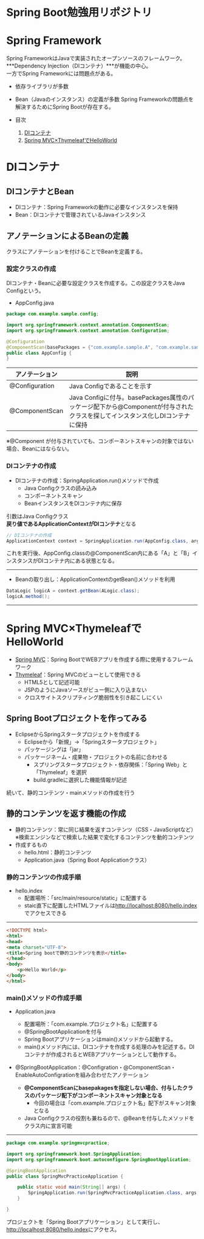# Spring Boot勉強用リポジトリ


# Spring Framework
Spring FrameworkはJavaで実装されたオープンソースのフレームワーク。***Dependency Injection（DIコンテナ）***が機能の中心。  
一方でSpring Frameworkには問題点がある。
- 依存ライブラリが多数
- Bean（Javaのインスタンス）の定義が多数
Spring Frameworkの問題点を解決するためにSpring Bootが存在する。

- 目次
  1. [DIコンテナ](#chap1)
  2. [Spring MVC×ThymeleafでHelloWorld](#chap2)



<a id="chap1"></a>
# DIコンテナ
## DIコンテナとBean
- DIコンテナ：Spring Frameworkの動作に必要なインスタンスを保持
- Bean：DIコンテナで管理されているJavaインスタンス

## アノテーションによるBeanの定義
クラスにアノテーションを付けることでBeanを定義する。

### 設定クラスの作成
DIコンテナ・Beanに必要な設定クラスを作成する。この設定クラスをJava Configという。

- AppConfig.java
```java
package com.example.sample.config;

import org.springframework.context.annotation.ComponentScan;
import org.springframework.context.annotation.Configuration;

@Configuration
@ComponentScan(basePackages = {"com.example.sample.A", "com.example.sample.B"})
public class AppConfig {
}
```

|アノテーション|説明|
|---|---|
|@Configuration|Java Configであることを示す|
|@ComponentScan|Java Configに付与。basePackages属性のパッケージ配下から@Componentが付与されたクラスを探してインスタンス化しDIコンテナに保持|

※@Component が付与されていても、コンポーネントスキャンの対象ではない場合、Beanにはならない。

### DIコンテナの作成  
- DIコンテナの作成：SpringApplication.run()メソッドで作成
  - Java Configクラスの読み込み  
  - コンポーネントスキャン
  - BeanインスタンスをDIコンテナ内に保存

引数はJava Configクラス  
**戻り値であるApplicationContextがDIコンテナ**となる  

```java
// DIコンテナの作成
ApplicationContext context = SpringApplication.run(AppConfig.class, args);
```
これを実行後、AppConfig.classの@ComponentScan内にある「A」と「B」インスタンスがDIコンテナ内にある状態となる。

---

- Beanの取り出し：ApplicationContextのgetBean()メソッドを利用  
```java
DataLogic logicA = context.getBean(ALogic.class);
logicA.method();
```
---

<a id="chap2"></a>
# Spring MVC×ThymeleafでHelloWorld

- [Spring MVC](https://spring.pleiades.io/spring-framework/docs/current/reference/html/web.html)：Spring BootでWEBアプリを作成する際に使用するフレームワーク 
- [Thymeleaf](https://www.thymeleaf.org/doc/tutorials/3.0/usingthymeleaf_ja.html)：Spring MVCのビューとして使用できる
  - HTML5として記述可能
  - JSPのようにJavaソースがビュー側に入り込まない
  - クロスサイトスクリプティング脆弱性を引き起こしにくい

## Spring Bootプロジェクトを作ってみる
- EclipseからSpringスタータプロジェクトを作成する
  - Eclipseから「新規」->「Springスタータプロジェクト」
  - パッケージングは「jar」
  - パッケージネーム・成果物・プロジェクトの名前に合わせる
    - スプリングスタータプロジェクト・依存関係：「Spring Web」と「Thymeleaf」を選択 
    - build.gradleに選択した機能情報が記述

続いて、静的コンテンツ・mainメソッドの作成を行う

## 静的コンテンツを返す機能の作成
- 静的コンテンツ：常に同じ結果を返すコンテンツ（CSS・JavaScriptなど）※検索エンジンなどで検索した結果で変化するコンテンツを動的コンテンツ  
- 作成するもの
  - hello.html：静的コンテンツ
  - Application.java（Spring Boot Applicationクラス）

### 静的コンテンツの作成手順
- hello.index
  - 配置場所：「src/main/resource/static」に配置する
  - staic直下に配置したHTMLファイルは[http://localhost:8080/hello.index](http://localhost:8080/hello.index)でアクセスできる

---

```html
<!DOCTYPE html>
<html>
<head>
<meta charset="UTF-8">
<title>Spring bootで静的コンテンツを表示</title>
</head>
<body>
	<p>Hello World</p>
</body>
</html>
```

### main()メソッドの作成手順
- Application.java
  - 配置場所：「com.example.プロジェクト名」に配置する
  - @SpringBootApplicationを付与
  - Spring Bootアプリケーションはmain()メソッドから起動する。  
  - main()メソッド内には、DIコンテナを作成する処理のみを記述する。DIコンテナが作成されるとWEBアプリケーションとして動作する。  
  
- @SpringBootApplication：@Configration・@ComponentScan・EnableAutoConfigrationを組み合わせたアノテーション
  - **@ComponentScanにbasepakagesを指定しない場合、付与したクラスのパッケージ配下がコンポーネントスキャン対象となる**
    - 今回の場合は「com.example.プロジェクト名」配下がスキャン対象となる
  - Java Configクラスの役割も兼ねるので、@Beanを付与したメソッドをクラス内に宣言可能

---

```java
package com.example.springmvcpractice;

import org.springframework.boot.SpringApplication;
import org.springframework.boot.autoconfigure.SpringBootApplication;

@SpringBootApplication
public class SpringMvcPracticeApplication {

	public static void main(String[] args) {
		SpringApplication.run(SpringMvcPracticeApplication.class, args);
	}

}
```

プロジェクトを「Spring Bootアプリケーション」として実行し、[http://localhost:8080/hello.index](http://localhost:8080/hello.index)にアクセス。
